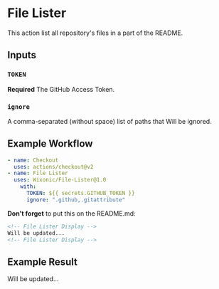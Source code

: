 # File Lister

This action list all repository's files in a part of the README.

## Inputs

### `TOKEN`

**Required** The GitHub Access Token.

### `ignore`

A comma-separated (without space) list of paths that Will be ignored.

## Example Workflow

```yaml
- name: Checkout
  uses: actions/checkout@v2
- name: File Lister
  uses: Wixonic/File-Lister@1.0
    with:
      TOKEN: ${{ secrets.GITHUB_TOKEN }}
      ignore: ".github,.gitattribute"
```

**Don't forget** to put this on the README.md:

```html
<!-- File Lister Display -->
Will be updated...
<!-- File Lister Display -->
```

## Example Result

<!-- File Lister Display -->
Will be updated...
<!-- File Lister Display -->
